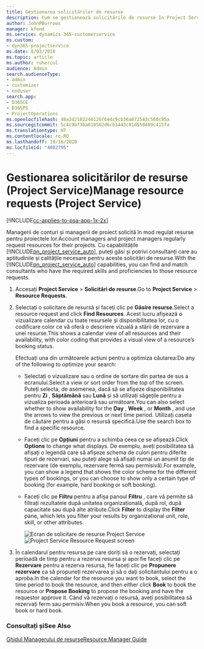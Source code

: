 ```yaml
---
title: Gestionarea solicitărilor de resurse
description: Cum se gestionează solicitările de resurse în Project Service
author: JohnPBurrows
manager: kfend
ms.service: dynamics-365-customerservice
ms.custom:
- dyn365-projectservice
ms.date: 8/03/2018
ms.topic: article
ms.author: ruhercul
audience: Admin
search.audienceType:
- admin
- customizer
- enduser
search.app:
- D365CE
- D365PS
- ProjectOperations
ms.openlocfilehash: 49a2d2102246126f6edc9cb36a072583c566c95a
ms.sourcegitcommit: 5c4c9bf3ba018562d6cb3443c01d550489c415fa
ms.translationtype: HT
ms.contentlocale: ro-RO
ms.lasthandoff: 10/16/2020
ms.locfileid: "4082795"
---
```

# <a name="manage-resource-requests-project-service"></a><span data-ttu-id="5ad40-103">Gestionarea solicitărilor de resurse (Project Service)</span><span class="sxs-lookup"><span data-stu-id="5ad40-103">Manage resource requests (Project Service)</span></span>

[!INCLUDE[cc-applies-to-psa-app-1x-2x](../includes/cc-applies-to-psa-app-1x-2x.md)]

<span data-ttu-id="5ad40-104">Managerii de conturi și managerii de proiect solicită în mod regulat resurse pentru proiectele lor.</span><span class="sxs-lookup"><span data-stu-id="5ad40-104">Account managers and project managers regularly request resources for their projects.</span></span> <span data-ttu-id="5ad40-105">Cu capabilitățile [!INCLUDE[pn_project_service_auto](../includes/pn-project-service-auto.md)], puteți găsi și potrivi consultanți care au aptitudinile și calitățile necesare pentru aceste solicitări de resurse.</span><span class="sxs-lookup"><span data-stu-id="5ad40-105">With the [!INCLUDE[pn_project_service_auto](../includes/pn-project-service-auto.md)] capabilities, you can find and match consultants who have the required skills and proficiencies to those resource requests.</span></span>  
  
1. <span data-ttu-id="5ad40-106">Accesați **Project Service** > **Solicitări de resurse**.</span><span class="sxs-lookup"><span data-stu-id="5ad40-106">Go to **Project Service** > **Resource Requests**.</span></span>  
  
2. <span data-ttu-id="5ad40-107">Selectați o solicitare de resursă și faceți clic pe **Găsire resurse**.</span><span class="sxs-lookup"><span data-stu-id="5ad40-107">Select a resource request and click **Find Resources**.</span></span> <span data-ttu-id="5ad40-108">Acest lucru afișează o vizualizare calendar cu toate resursele și disponibilitatea lor, cu o codificare color ce vă oferă o descriere vizuală a stării de rezervare a unei resurse.</span><span class="sxs-lookup"><span data-stu-id="5ad40-108">This shows a calendar view of all resources and their availability, with color coding that provides a visual view of a resource’s booking status.</span></span>  
  
    <span data-ttu-id="5ad40-109">Efectuați una din următoarele acțiuni pentru a optimiza căutarea:</span><span class="sxs-lookup"><span data-stu-id="5ad40-109">Do any of the following to optimize your search:</span></span>  
  
   -   <span data-ttu-id="5ad40-110">Selectați o vizualizare sau o ordine de sortare din partea de sus a ecranului.</span><span class="sxs-lookup"><span data-stu-id="5ad40-110">Select a view or sort order from the top of the screen.</span></span> <span data-ttu-id="5ad40-111">Puteți selecta, de asemenea, dacă să se afișeze disponibilitatea pentru **Zi** , **Săptămână** sau **Lună** și să utilizați săgețile pentru a vizualiza perioada anterioară sau următoare.</span><span class="sxs-lookup"><span data-stu-id="5ad40-111">You can also select whether to show availability for the **Day** , **Week** , or **Month** , and use the arrows to view the previous or next time period.</span></span> <span data-ttu-id="5ad40-112">Utilizați caseta de căutare pentru a găsi o resursă specifică.</span><span class="sxs-lookup"><span data-stu-id="5ad40-112">Use the search box to find a specific resource.</span></span>  
  
   -   <span data-ttu-id="5ad40-113">Faceți clic pe **Opțiuni** pentru a schimba ceea ce se afișează.</span><span class="sxs-lookup"><span data-stu-id="5ad40-113">Click **Options** to change what displays.</span></span> <span data-ttu-id="5ad40-114">De exemplu, aveți posibilitatea să afișați o legendă care să afișeze schema de culori pentru diferite tipuri de rezervari, sau puteți alege să afișați numai un anumit tip de rezervare (de exemplu, rezervare fermă sau permisivă).</span><span class="sxs-lookup"><span data-stu-id="5ad40-114">For example, you can show a legend that shows the color scheme for the different types of bookings, or you can choose to show only a certain type of booking (for example, hard booking or soft booking).</span></span>  
  
   -   <span data-ttu-id="5ad40-115">Faceți clic pe **Filtru** pentru a afișa panoul **Filtru** , care vă permite să filtrați rezultatele după unitatea organizațională, după rol, după capacitate sau după alte atribute.</span><span class="sxs-lookup"><span data-stu-id="5ad40-115">Click **Filter** to display the **Filter** pane, which lets you filter your results by organizational unit, role, skill, or other attributes.</span></span>  
  
       <span data-ttu-id="5ad40-116">![Ecran de solicitare de resurse Project Service](../psa/media/project-service-resource-request-screen.png "Ecran de solicitare de resurse Project Service")</span><span class="sxs-lookup"><span data-stu-id="5ad40-116">![Project Service Resource Request screen](../psa/media/project-service-resource-request-screen.png "Project Service Resource Request screen")</span></span>  
  
3. <span data-ttu-id="5ad40-117">În calendarul pentru resursa pe care doriți să o rezervați, selectați perioadă de timp pentru a rezerva resursa și apoi fie faceți clic pe **Rezervare** pentru a rezerva resursa, fie faceți clic pe **Propunere rezervare** ca să propuneți rezervarea și să o dați solicitantului pentru a o aproba.</span><span class="sxs-lookup"><span data-stu-id="5ad40-117">In the calendar for the resource you want to book, select the time period to book the resource, and then either click **Book** to book the resource or **Propose Booking** to propose the booking and have the requestor approve it.</span></span> <span data-ttu-id="5ad40-118">Când vă rezervați o resursă, aveți posibilitatea să rezervați ferm sau permisiv.</span><span class="sxs-lookup"><span data-stu-id="5ad40-118">When you book a resource, you can soft book or hard book.</span></span>  
  
### <a name="see-also"></a><span data-ttu-id="5ad40-119">Consultați și</span><span class="sxs-lookup"><span data-stu-id="5ad40-119">See Also</span></span>  
 [<span data-ttu-id="5ad40-120">Ghidul Managerului de resurse</span><span class="sxs-lookup"><span data-stu-id="5ad40-120">Resource Manager Guide</span></span>](../psa/resource-manager-guide.md)
